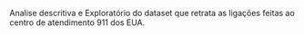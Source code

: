 Analise descritiva e Exploratório do dataset que retrata as ligações feitas ao centro de atendimento 911 dos EUA.
